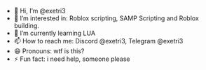 - 👋 Hi, I’m @exetri3
- 👀 I’m interested in: Roblox scripting, SAMP Scripting and Roblox building.
- 🌱 I’m currently learning LUA
- 📫 How to reach me: Discord @exetri3, Telegram @exetri3
- 😄 Pronouns: wtf is this?
- ⚡ Fun fact: i need help, someone please
